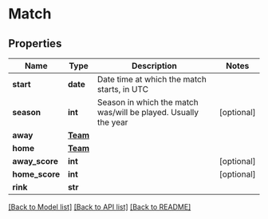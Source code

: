 # Match

## Properties
Name | Type | Description | Notes
------------ | ------------- | ------------- | -------------
**start** | **date** | Date time at which the match starts, in UTC | 
**season** | **int** | Season in which the match was/will be played. Usually the year | [optional] 
**away** | [**Team**](Team.md) |  | 
**home** | [**Team**](Team.md) |  | 
**away_score** | **int** |  | [optional] 
**home_score** | **int** |  | [optional] 
**rink** | **str** |  | 

[[Back to Model list]](../README.md#documentation-for-models) [[Back to API list]](../README.md#documentation-for-api-endpoints) [[Back to README]](../README.md)


